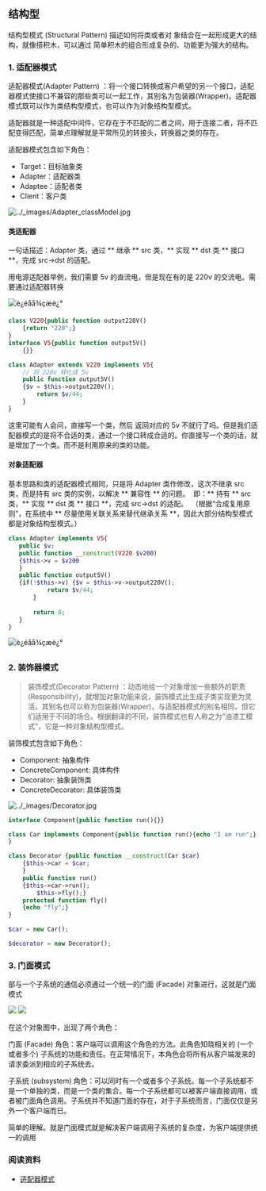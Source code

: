 ## 结构型

结构型模式 (Structural Pattern) 描述如何将类或者对 象结合在一起形成更大的结构，就像搭积木，可以通过 简单积木的组合形成复杂的、功能更为强大的结构。 

### 1. 适配器模式

适配器模式(Adapter Pattern) ：将一个接口转换成客户希望的另一个接口，适配器模式使接口不兼容的那些类可以一起工作，其别名为包装器(Wrapper)。适配器模式既可以作为类结构型模式，也可以作为对象结构型模式。 

适配器就是一种适配中间件，它存在于不匹配的二者之间，用于连接二者，将不匹配变得匹配，简单点理解就是平常所见的转接头，转换器之类的存在。

适配器模式包含如下角色：

- Target：目标抽象类
- Adapter：适配器类
- Adaptee：适配者类
- Client：客户类

![../_images/Adapter_classModel.jpg](http://design-patterns.readthedocs.io/zh_CN/latest/_images/Adapter_classModel.jpg) 

#### 类适配器

一句话描述：Adapter 类，通过 ** 继承 ** src 类，** 实现 ** dst 类 ** 接口 **，完成 src->dst 的适配。

用电源适配器举例，我们需要 5v 的直流电，但是现在有的是 220v 的交流电。需要通过适配器转换

![è¿éåå¾çæè¿°](../MQ/images/20161018130024488) 

```php
class V220{public function output220V()
    {return "220";}
}
interface V5{public function output5V()
    {}}

class Adapter extends V220 implements V5{
    // 将 220v 转化成 5v
    public function output5V()
    {$v = $this->output220V();
        return $v/44;
    }
}

```

这里可能有人会问，直接写一个类，然后 返回对应的 5v 不就行了吗。但是我们适配器模式的是将不合适的类，通过一个接口转成合适的。你直接写一个类的话，就是增加了一个类。而不是利用原来的类的功能。

#### 对象适配器

基本思路和类的适配器模式相同，只是将 Adapter 类作修改，这次不继承 src 类，而是持有 src 类的实例，以解决 ** 兼容性 ** 的问题。  即：** 持有 ** src 类，** 实现 ** dst 类 ** 接口 **，完成 src->dst 的适配。  （根据“合成复用原则”，在系统中 ** 尽量使用关联关系来替代继承关系 **，因此大部分结构型模式都是对象结构型模式。） 

 ```php
class Adapter implements V5{
    public $v;
    public function __construct(V220 $v200)
    {$this->v = $v200
    }
    public function output5V()
    {if(!$this->v) {$v = $this->v->output220V();
            return $v/44;
        }
       
        return 0;
    }
}
 ```

![è¿éåå¾çæè¿°](../MQ/images/20161018144117548) 

### 2. 装饰器模式

> 装饰模式(Decorator Pattern) ：动态地给一个对象增加一些额外的职责(Responsibility)，就增加对象功能来说，装饰模式比生成子类实现更为灵活。其别名也可以称为包装器(Wrapper)，与适配器模式的别名相同，但它们适用于不同的场合。根据翻译的不同，装饰模式也有人称之为“油漆工模式”，它是一种对象结构型模式。 

装饰模式包含如下角色：

- Component: 抽象构件
- ConcreteComponent: 具体构件
- Decorator: 抽象装饰类
- ConcreteDecorator: 具体装饰类

![../_images/Decorator.jpg](../MQ/images/Decorator.jpg) 



```php
interface Component{public function run(){}}

class Car implements Component{public function run(){echo "I am run";}
}

class Decorator {public function __construct(Car $car)
    {$this->car = $car;
    }
    public function run()
    {$this->car->run();
        $this->fly();}
    protected function fly()
    {echo "fly";}
}

$car = new Car();

$decorator = new Decorator();

```



### 3. 门面模式

部与一个子系统的通信必须通过一个统一的门面 (Facade) 对象进行，这就是门面模式 

![](../MQ/images/20160516173232943)
![](../MQ/images/20160516173308130)






在这个对象图中，出现了两个角色：

门面 (Facade) 角色：客户端可以调用这个角色的方法。此角色知晓相关的 (一个或者多个) 子系统的功能和责任。在正常情况下，本角色会将所有从客户端发来的请求委派到相应的子系统去。

子系统 (subsystem) 角色：可以同时有一个或者多个子系统。每一个子系统都不是一个单独的类，而是一个类的集合。每一个子系统都可以被客户端直接调用，或者被门面角色调用。子系统并不知道门面的存在，对于子系统而言，门面仅仅是另外一个客户端而已。

简单的理解。就是门面模式就是解决客户端调用子系统的复杂度，为客户端提供统一的调用







### 阅读资料

- [适配器模式](https://blog.csdn.net/zxt0601/article/details/52848004)